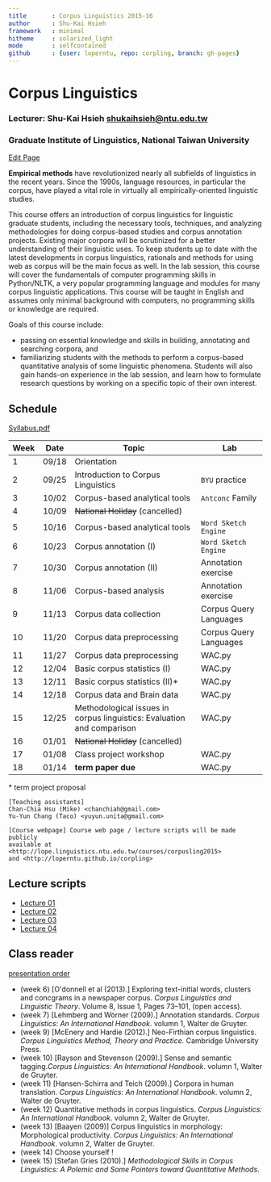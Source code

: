 ```yaml
---
title       : Corpus Linguistics 2015-16
author      : Shu-Kai Hsieh
framework   : minimal
hitheme     : solarized_light
mode        : selfcontained
github      : {user: loperntu, repo: corpling, branch: gh-pages}
---
```


# Corpus Linguistics

### Lecturer: Shu-Kai Hsieh <shukaihsieh@ntu.edu.tw>
### Graduate Institute of Linguistics, National Taiwan University
<a href="http://prose.io/#{{site.github.user}}/{{site.github.repo}}/edit/gh-pages/index.Rmd" class="button icon edit">Edit Page</a>




**Empirical methods** have revolutionized nearly all subfields of linguistics in the recent years. Since the 1990s, language resources, in particular the corpus, have played a vital role in virtually all empirically-oriented linguistic studies.

This course offers an introduction of corpus linguistics for linguistic graduate students, including the necessary tools, techniques, and analyzing methodologies for doing corpus-based studies and corpus annotation projects. Existing major corpora will be scrutinized for a better understanding of their linguistic uses. To keep students up to date with the latest developments in corpus linguistics, rationals and methods for using web as corpus will be the main focus as well. In the lab session, this course will cover the fundamentals of computer programming skills in Python/NLTK, a very popular programming language and modules for many corpus linguistic applications. This course will be taught in English and assumes only minimal background with computers, no programming skills or knowledge are required. 

Goals of this course include: 
- passing on essential knowledge and skills in building, annotating and searching corpora, and 
- familiarizing students with the methods to perform a corpus-based quantitative analysis of some linguistic phenomena. Students will also gain hands-on experience in the lab session, and learn how to formulate research questions by working on a specific topic of their own interest.



## Schedule
[Syllabus.pdf](corpus_syllabus15.pdf)


Week | Date   | Topic         | Lab
-----|:------:| ---           | ---
1    | 09/18  | Orientation   | 
2    | 09/25  | Introduction to Corpus Linguistics | `BYU` practice
3    | 10/02  | Corpus-based analytical tools    | `Antconc` Family
4    | 10/09  | ~~National Holiday~~ (cancelled) | 
5    | 10/16	| Corpus-based analytical tools | `Word Sketch Engine`
6    | 10/23	| Corpus annotation (I) | `Word Sketch Engine` 
7    | 10/30  | Corpus annotation (II)         | Annotation exercise 
8    | 11/06	| Corpus-based analysis          | Annotation exercise
9    | 11/13	| Corpus data collection         | Corpus Query Languages
10   | 11/20	| Corpus data preprocessing      | Corpus Query Languages
11 	 | 11/27	| Corpus data preprocessing      | WAC.py
12 	 | 12/04	| Basic corpus statistics (I)    | WAC.py
13 	 | 12/11	| Basic corpus statistics (II)*  | WAC.py
14 	 | 12/18	| Corpus data and Brain data     | WAC.py
15 	 | 12/25	| Methodological issues in corpus linguistics: Evaluation and comparison 					   | WAC.py
16 	 | 01/01	| ~~National Holiday~~ (cancelled)                             					 | 
17 	 | 01/08	| Class project workshop			  | WAC.py
18 	 | 01/14	| **term paper due**            | WAC.py


\* term project proposal


```
[Teaching assistants] 
Chan-Chia Hsu (Mike) <chanchiah@gmail.com>
Yu-Yun Chang (Taco) <yuyun.unita@gmail.com>
	
[Course webpage] Course web page / lecture scripts will be made publicly 
available at <http://lope.linguistics.ntu.edu.tw/courses/corpusling2015> 
and <http://loperntu.github.io/corpling>

```
## Lecture scripts



- [Lecture 01](lectures/01/index.html)
- [Lecture 02](lectures/02/index.html)
- [Lecture 03](lectures/03/index.html)
- [Lecture 04](lectures/04/index.html)


## Class reader

[presentation order](https://docs.google.com/spreadsheets/d/1Fi-lC2nVhAebBH0m8Kx-hTNCA8yGUkhodF3yI8envPY/edit#gid=0)

- (week 6) [O'donnell et al (2013).] Exploring text-initial words, clusters and concgrams in a newspaper corpus. *Corpus Linguistics and Linguistic Theory*. Volume 8, Issue 1, Pages 73–101, (open access). 
- (week 7) [Lehmberg and Wörner (2009).] Annotation standards. *Corpus Linguistics: An International Handbook*. volumn 1, Walter de Gruyter. 
- (week 9) [McEnery and Hardie (2012).] Neo-Firthian corpus linguistics. *Corpus Linguistics Method, Theory and Practice.* Cambridge University Press.
- (week 10) [Rayson and Stevenson (2009).] Sense and semantic tagging.*Corpus Linguistics: An International Handbook*. volumn 1, Walter de Gruyter. 
- (week 11) [Hansen-Schirra and Teich (2009).] Corpora in human translation. *Corpus Linguistics: An International Handbook*. volumn 2, Walter de Gruyter. 
- (week 12) Quantitative methods in corpus linguistics. *Corpus Linguistics: An International Handbook*. volumn 2, Walter de Gruyter. 
- (week 13) [Baayen (2009)] Corpus linguistics in morphology: Morphological
productivity. *Corpus Linguistics: An International Handbook*. volumn 2, Walter de Gruyter.
- (week 14) Choose yourself !
- (week 15) [Stefan Gries (2010).] *Methodological Skills in Corpus Linguistics: A Polemic and Some Pointers toward Quantitative Methods*.





